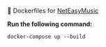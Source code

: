 :whale: Dockerfiles for [NetEasyMusic](https://github.com/jsososo/NeteaseMusic)

**Run the following command:**
```
docker-compose up --build
```
